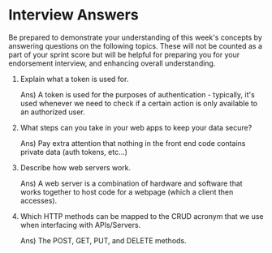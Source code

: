 # Interview Answers
Be prepared to demonstrate your understanding of this week's concepts by answering questions on the following topics. These will not be counted as a part of your sprint score but will be helpful for preparing you for your endorsement interview, and enhancing overall understanding.


1. Explain what a token is used for.

   Ans) A token is used for the purposes of authentication - typically, it's used whenever we need to check if a certain action is only available to an authorized user.

2. What steps can you take in your web apps to keep your data secure?

   Ans) Pay extra attention that nothing in the front end code contains private data (auth tokens, etc...)

3. Describe how web servers work.

   Ans) A web server is a combination of hardware and software that works together to host code for a webpage (which a client then accesses).

4. Which HTTP methods can be mapped to the CRUD acronym that we use when interfacing with APIs/Servers.

   Ans) The POST, GET, PUT, and DELETE methods.
   